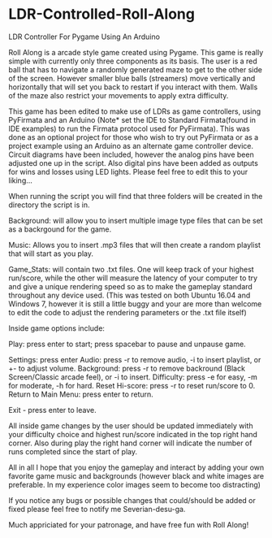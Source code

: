 # LDR-Controlled-Roll-Along
LDR Controller For Pygame Using An Arduino


Roll Along is a arcade style game created using Pygame. This game is really simple with currently only three components as its basis. The user is a red ball that has to navigate a randomly generated maze to get to the other side of the screen. However smaller blue balls (streamers) move vertically and horizontally that will set you back to restart if you interact with them. Walls of the maze also restrict your movements to apply extra difficulty.

This game has been edited to make use of LDRs as game controllers, using PyFirmata and an Arduino (Note* set the IDE to Standard Firmata(found in IDE examples) to run the Firmata protocol used for PyFirmata). This was done as an optional project for those who wish to try out PyFirmata or as a project example using an Arduino as an alternate game controller device. Circuit diagrams have been included, however the analog pins have been adjusted one up in the script. Also digital pins have been added as outputs for wins and losses using LED lights. Please feel free to edit this to your liking...

When running the script you will find that three folders will be created in the directory the script is in.

Background: will allow you to insert multiple image type files that can be set as a backrgound for the game.

Music: Allows you to insert .mp3 files that will then create a random playlist that will start as you play.

Game_Stats: will contain two .txt files. One will keep track of your highest run/score, while the other will measure the latency of your computer to try and give a unique rendering speed so as to make the gameplay standard throughout any device used. (This was tested on both Ubuntu 16.04 and Windows 7, however it is still a little buggy and your are more than welcome to edit the code to adjust the rendering parameters or the .txt file itself)

Inside game options include:

Play: press enter to start; press spacebar to pause and unpause game.

Settings: press enter Audio: press -r to remove audio, -i to insert playlist, or +- to adjust volume. Background: press -r to remove backround (Black Screen/Classic arcade feel), or -i to insert. Difficulty: press -e for easy, -m for moderate, -h for hard. Reset Hi-score: press -r to reset run/score to 0. Return to Main Menu: press enter to return.

Exit - press enter to leave.

All inside game changes by the user should be updated immediately with your difficulty choice and highest run/score indicated in the top right hand corner. Also during play the right hand corner will indicate the number of runs completed since the start of play.

All in all I hope that you enjoy the gameplay and interact by adding your own favorite game music and backgrounds (however black and white images are preferable. In my experience color images seem to become too distracting)

If you notice any bugs or possible changes that could/should be added or fixed please feel free to notify me Severian-desu-ga.

Much appriciated for your patronage, and have free fun with Roll Along!
